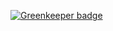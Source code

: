 
[![Greenkeeper badge](https://badges.greenkeeper.io/Hongarc/feed-miner.svg)](https://greenkeeper.io/)
